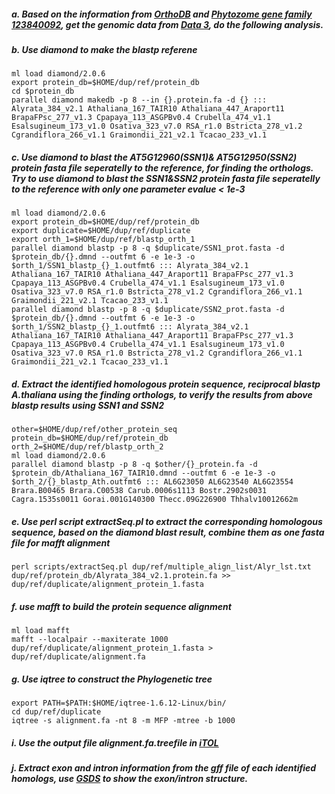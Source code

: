 ##### a. Based on the information from [OrthoDB](https://www.orthodb.org/?query=Q84W43) and [Phytozome gene family 123840092](https://phytozome-next.jgi.doe.gov/report/family/5264/123840092), get the genomic data from [Data 3](../blob/main/Data.md), do the following analysis. 

##### b. Use diamond to make the blastp referene   
```
ml load diamond/2.0.6
export protein_db=$HOME/dup/ref/protein_db
cd $protein_db
parallel diamond makedb -p 8 --in {}.protein.fa -d {} ::: Alyrata_384_v2.1 Athaliana_167_TAIR10 Athaliana_447_Araport11 BrapaFPsc_277_v1.3 Cpapaya_113_ASGPBv0.4 Crubella_474_v1.1 Esalsugineum_173_v1.0 Osativa_323_v7.0 RSA_r1.0 Bstricta_278_v1.2 Cgrandiflora_266_v1.1 Graimondii_221_v2.1 Tcacao_233_v1.1
```
##### c.  Use diamond to blast the *AT5G12960*(SSN1)& *AT5G12950*(SSN2) protein fasta file seperatelly to the reference, for finding the orthologs. Try to use diamond to blast the SSN1&SSN2 protein fasta file seperatelly to the reference with only one parameter evalue < 1e-3  
```
ml load diamond/2.0.6
export protein_db=$HOME/dup/ref/protein_db
export duplicate=$HOME/dup/ref/duplicate
export orth_1=$HOME/dup/ref/blastp_orth_1
parallel diamond blastp -p 8 -q $duplicate/SSN1_prot.fasta -d $protein_db/{}.dmnd --outfmt 6 -e 1e-3 -o $orth_1/SSN1_blastp_{}_1.outfmt6 ::: Alyrata_384_v2.1 Athaliana_167_TAIR10 Athaliana_447_Araport11 BrapaFPsc_277_v1.3 Cpapaya_113_ASGPBv0.4 Crubella_474_v1.1 Esalsugineum_173_v1.0 Osativa_323_v7.0 RSA_r1.0 Bstricta_278_v1.2 Cgrandiflora_266_v1.1 Graimondii_221_v2.1 Tcacao_233_v1.1
parallel diamond blastp -p 8 -q $duplicate/SSN2_prot.fasta -d $protein_db/{}.dmnd --outfmt 6 -e 1e-3 -o $orth_1/SSN2_blastp_{}_1.outfmt6 ::: Alyrata_384_v2.1 Athaliana_167_TAIR10 Athaliana_447_Araport11 BrapaFPsc_277_v1.3 Cpapaya_113_ASGPBv0.4 Crubella_474_v1.1 Esalsugineum_173_v1.0 Osativa_323_v7.0 RSA_r1.0 Bstricta_278_v1.2 Cgrandiflora_266_v1.1 Graimondii_221_v2.1 Tcacao_233_v1.1
```
##### d. Extract the identified homologous protein sequence, reciprocal blastp *A.thaliana* using the finding orthologs, to verify the results from above blastp results using SSN1 and SSN2  
```
other=$HOME/dup/ref/other_protein_seq
protein_db=$HOME/dup/ref/protein_db
orth_2=$HOME/dup/ref/blastp_orth_2
ml load diamond/2.0.6
parallel diamond blastp -p 8 -q $other/{}_protein.fa -d $protein_db/Athaliana_167_TAIR10.dmnd --outfmt 6 -e 1e-3 -o $orth_2/{}_blastp_Ath.outfmt6 ::: AL6G23050 AL6G23540 AL6G23554 Brara.B00465 Brara.C00538 Carub.0006s1113 Bostr.2902s0031 Cagra.1535s0011 Gorai.001G140300 Thecc.09G226900 Thhalv10012662m
```
##### e. Use perl script extractSeq.pl to extract the corresponding homologous sequence, based on the diamond blast result, combine them as one fasta file for mafft alignment  
```
perl scripts/extractSeq.pl dup/ref/multiple_align_list/Alyr_lst.txt dup/ref/protein_db/Alyrata_384_v2.1.protein.fa >> dup/ref/duplicate/alignment_protein_1.fasta
```
##### f. use mafft to build the protein sequence alignment  
```
ml load mafft
mafft --localpair --maxiterate 1000 dup/ref/duplicate/alignment_protein_1.fasta > dup/ref/duplicate/alignment.fa
``` 
##### g. Use iqtree to construct the Phylogenetic tree  
```
export PATH=$PATH:$HOME/iqtree-1.6.12-Linux/bin/
cd dup/ref/duplicate
iqtree -s alignment.fa -nt 8 -m MFP -mtree -b 1000 
```
##### i. Use the output file alignment.fa.treefile in [iTOL](https://itol.embl.de/.)  
##### j. Extract exon and intron information from the gff file of each identified homologs, use [GSDS](http://gsds.gao-lab.org/) to show the exon/intron structure.
